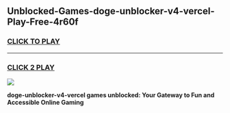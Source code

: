 
## Unblocked-Games-doge-unblocker-v4-vercel-Play-Free-4r60f
<h3>
<a href="https://premium76.site?title=doge-unblocker-v4-vercel&ref=18A1">CLICK TO PLAY</a></h3>
<hr>

<h3>
<a href="https://premium76.site?title=doge-unblocker-v4-vercel&ref=18A1">CLICK 2 PLAY</a>
  
</h3>

<a href="https://premium76.site?title=doge-unblocker-v4-vercel&ref=18A1"><img src="https://clearcache.store/games.png"></a>


**doge-unblocker-v4-vercel games unblocked: Your Gateway to Fun and Accessible Online Gaming**
